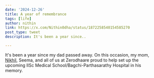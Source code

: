 ```yaml
---
date: '2024-12-26'
title: A year of remembrance
tags: [life]
author: nithin
link: https://x.com/Nithin0dha/status/1872258540154585270
post_type: tweet
description: It's been a year since..

---
```


It's been a year since my dad passed away. On this occasion, my mom, 
[Nikhil](https://x.com/nikhilkamathcio), Seema, and all of us at Zerodhaare proud to help set up the upcoming IISc Medical School/Bagchi-Parthasarathy Hospital in his memory.


